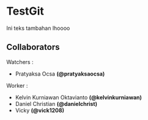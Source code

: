 # TestGit

Ini teks tambahan lhoooo

## Collaborators

Watchers :
  - Pratyaksa Ocsa __(@pratyaksaocsa)__

Worker :
  - Kelvin Kurniawan Oktavianto __(@kelvinkurniawan)__
  - Daniel Christian __(@danielchrist)__
  - Vicky __(@vick1208)__
